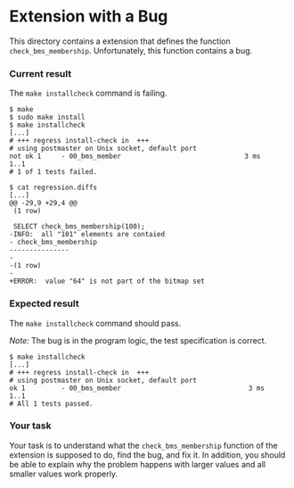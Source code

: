 # Extension with a Bug

This directory contains a extension that defines the function `check_bms_membership`. Unfortunately, this function contains a bug.

### Current result

The `make installcheck` command is failing.

```
$ make
$ sudo make install
$ make installcheck
[...]
# +++ regress install-check in  +++
# using postmaster on Unix socket, default port
not ok 1     - 00_bms_member                               3 ms
1..1
# 1 of 1 tests failed.

$ cat regression.diffs
[...]
@@ -29,9 +29,4 @@
 (1 row)

 SELECT check_bms_membership(100);
-INFO:  all "101" elements are contaied
- check_bms_membership 
---------------
- 
-(1 row)
-
+ERROR:  value "64" is not part of the bitmap set
```

### Expected result
The `make installcheck` command should pass. 

_Note:_ The bug is in the program logic, the test specification is correct.

```
$ make installcheck
[...]
# +++ regress install-check in  +++
# using postmaster on Unix socket, default port
ok 1         - 00_bms_member                                3 ms
1..1
# All 1 tests passed.
```

### Your task
Your task is to understand what the `check_bms_membership` function of the extension is supposed to do, find the bug, and fix it. In addition, you should be able to explain why the problem happens with larger values and all smaller values work properly.
